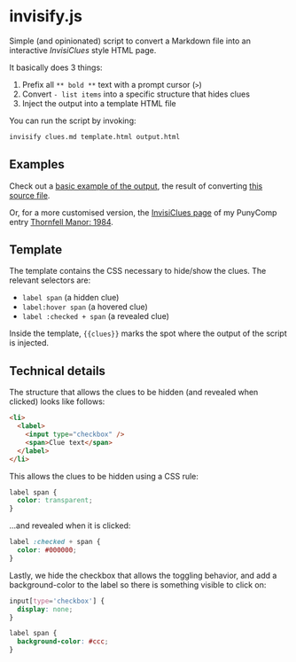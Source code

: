 # invisify.js

Simple (and opinionated) script to convert a Markdown file into an interactive _InvisiClues_ style HTML page.

It basically does 3 things:

1. Prefix all `** bold **` text with a prompt cursor (`>`)
2. Convert `- list items` into a specific structure that hides clues
3. Inject the output into a template HTML file

You can run the script by invoking:

```sh
invisify clues.md template.html output.html
```

## Examples

Check out a [basic example of the output](https://tkers.github.io/invisify), the result of converting [this source file](example/clues.md).

Or, for a more customised version, the [InvisiClues page](https://tkers.dev/thornfell) of my PunyComp entry [Thornfell Manor: 1984](https://tkers.itch.io/thornfell).

## Template

The template contains the CSS necessary to hide/show the clues. The relevant selectors are:

- `label span` (a hidden clue)
- `label:hover span` (a hovered clue)
- `label :checked + span` (a revealed clue)

Inside the template, `{{clues}}` marks the spot where the output of the script is injected.

## Technical details

The structure that allows the clues to be hidden (and revealed when clicked) looks like follows:

```html
<li>
  <label>
    <input type="checkbox" />
    <span>Clue text</span>
  </label>
</li>
```

This allows the clues to be hidden using a CSS rule:

```css
label span {
  color: transparent;
}
```

...and revealed when it is clicked:

```css
label :checked + span {
  color: #000000;
}
```

Lastly, we hide the checkbox that allows the toggling behavior, and add a background-color to the label so there is something visible to click on:

```css
input[type='checkbox'] {
  display: none;
}

label span {
  background-color: #ccc;
}
```
